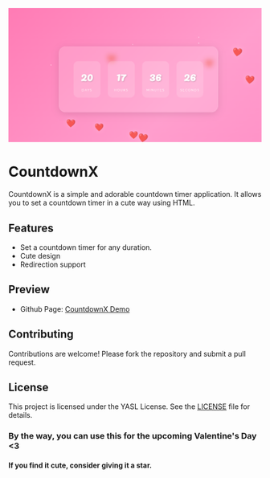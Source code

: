 ![cute](https://raw.githubusercontent.com/siyam-yas/data/refs/heads/main/Pasted%20image.png)

# CountdownX
CountdownX is a simple and adorable countdown timer application. It allows you to set a countdown timer in a cute way using HTML.

## Features

- Set a countdown timer for any duration.
- Cute design
- Redirection support

## Preview 
- Github Page: [CountdownX Demo](https://siyam-yas.github.io/CountdownX/)

## Contributing

Contributions are welcome! Please fork the repository and submit a pull request.

## License

This project is licensed under the YASL License. See the [LICENSE](LICENSE) file for details.

### By the way, you can use this for the upcoming Valentine's Day <3

#### If you find it cute, consider giving it a star.